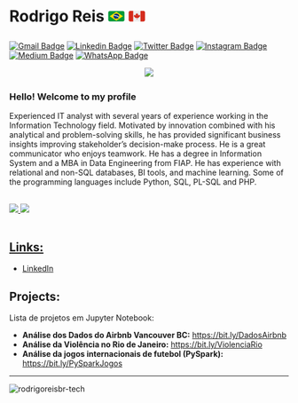 
<div align='left'>
   <h1><b>Rodrigo Reis</b>
      <img src="https://raw.githubusercontent.com/rodrigoreisbr-tech/data_science/master/img/brasilflagOK.png" alt="Language" width=30 height=20>
      <img src="https://raw.githubusercontent.com/rodrigoreisbr-tech/data_science/master/img/canadaflagOK.png" alt="Language" width=30 height=20>
    </p>
   </h1> 
  
</div>

[![Gmail Badge](https://img.shields.io/badge/-Gmail-c14438?style=flat&logo=Gmail&logoColor=white&link=mailto:rodrigo.reis12@gmail.com)](mailto:rodrigo.reis12@gmail.com)
[![Linkedin Badge](https://img.shields.io/badge/-LinkedIn-blue?style=flat&logo=LinkedIn&logoColor=white)](https://www.linkedin.com/in/rodrigoreisbr/)
[![Twitter Badge](https://img.shields.io/badge/-Twitter-1ca0f1?style=flat&logo=Twitter&logoColor=white)](https://twitter.com/Rodrigo_Rei5)
[![Instagram Badge](https://img.shields.io/badge/-Instagram-C13584?style=flat&logo=Instagram&logoColor=white)](https://www.instagram.com/RodrigoReisr2/)
[![Medium Badge](https://img.shields.io/badge/-Medium-000?style=flat&logo=Medium&logoColor=white)](https://medium.com/@rodrigo.reis12)
[![WhatsApp Badge](https://img.shields.io/badge/-WhatsApp-sucess?style=flat&logo=WhatsApp&logoColor=white)](https://wa.me/+16042091053?text=Hi)



<p align="center">
  <img src="https://i2.wp.com/operdata.com.br/wp-content/uploads/2021/03/artigodscapa-35-scaled.jpg?ssl=1" >
</p>

### Hello! Welcome to my profile

Experienced IT analyst with several years of experience working in the Information Technology field. Motivated by innovation combined with his analytical and problem-solving skills, he has provided significant business insights improving stakeholder’s decision-make process. He is a great communicator who enjoys teamwork. He has a degree in Information System and a MBA in Data Engineering from FIAP. He has experience with relational and non-SQL databases, BI tools, and machine learning. Some of the programming languages include Python, SQL, PL-SQL and PHP.

<br>
 <div>
  <a href="https://github.com/rodrigoreisbr-tech">
  <img height="120em" src="https://github-readme-stats.vercel.app/api?username=rodrigoreisbr-tech&show_icons=false&theme=tokyonight&include_all_commits=true&count_private=true"/>
  <img height="120em" src="https://github-readme-stats.vercel.app/api/top-langs/?username=rodrigoreisbr-tech&layout=compact&langs_count=14&theme=tokyonight"/>
</div>
<br>   

## Links:
* [LinkedIn](https://www.linkedin.com/in/rodrigoreisbr/)


## Projects:
Lista de projetos em Jupyter Notebook:

* **Análise dos Dados do Airbnb Vancouver BC:** https://bit.ly/DadosAirbnb
* **Análise da Violência no Rio de Janeiro:** https://bit.ly/ViolenciaRio
* **Análise da jogos internacionais de futebol (PySpark):** https://bit.ly/PySparkJogos
---

   
   
  <div>
  <img src="https://komarev.com/ghpvc/?username=rodrigoreisbr-tech&color=blue" alt="rodrigoreisbr-tech"/>
  </div>
